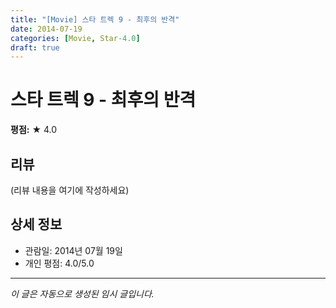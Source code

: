 ```yaml
---
title: "[Movie] 스타 트렉 9 - 최후의 반격"
date: 2014-07-19
categories: [Movie, Star-4.0]
draft: true
---
```


# 스타 트렉 9 - 최후의 반격

**평점:** ★ 4.0

## 리뷰

(리뷰 내용을 여기에 작성하세요)

## 상세 정보

- 관람일: 2014년 07월 19일
- 개인 평점: 4.0/5.0

---

*이 글은 자동으로 생성된 임시 글입니다.*
